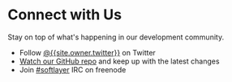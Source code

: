 # Connect with Us

Stay on top of what's happening in our development community.

* Follow [@{{site.owner.twitter}}](http://twitter.com/{{site.company.twitter}}) on Twitter
* [Watch our GitHub repo]({{site.github.watch}}) and keep up with the latest changes
* Join [#softlayer](irc://irc.freenode.net/#softlayer) IRC on freenode
